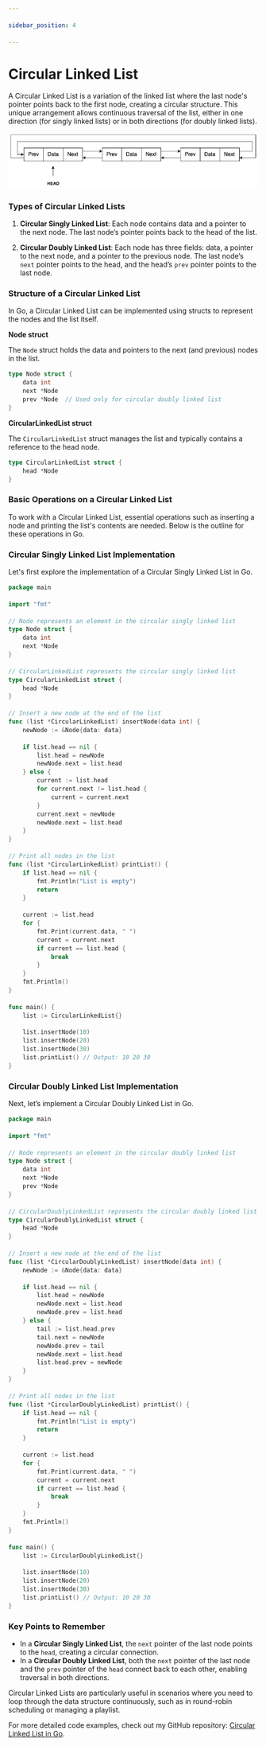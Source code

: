 ```yaml
---

sidebar_position: 4

---
```


# Circular Linked List

A Circular Linked List is a variation of the linked list where the last node's pointer points back to the first node, creating a circular structure. This unique arrangement allows continuous traversal of the list, either in one direction (for singly linked lists) or in both directions (for doubly linked lists).

![Circular linked list](img/circular-linked-list.jpg)

### Types of Circular Linked Lists

1. **Circular Singly Linked List**: Each node contains data and a pointer to the next node. The last node’s pointer points back to the head of the list.

2. **Circular Doubly Linked List**: Each node has three fields: data, a pointer to the next node, and a pointer to the previous node. The last node’s `next` pointer points to the head, and the head’s `prev` pointer points to the last node.

### Structure of a Circular Linked List

In Go, a Circular Linked List can be implemented using structs to represent the nodes and the list itself.

**Node struct**

The `Node` struct holds the data and pointers to the next (and previous) nodes in the list.

```go
type Node struct {
    data int
    next *Node
    prev *Node  // Used only for circular doubly linked list
}
```

**CircularLinkedList struct**

The `CircularLinkedList` struct manages the list and typically contains a reference to the head node.

```go
type CircularLinkedList struct {
    head *Node
}
```

### Basic Operations on a Circular Linked List

To work with a Circular Linked List, essential operations such as inserting a node and printing the list's contents are needed. Below is the outline for these operations in Go.

### Circular Singly Linked List Implementation

Let's first explore the implementation of a Circular Singly Linked List in Go.

```go
package main

import "fmt"

// Node represents an element in the circular singly linked list
type Node struct {
    data int
    next *Node
}

// CircularLinkedList represents the circular singly linked list
type CircularLinkedList struct {
    head *Node
}

// Insert a new node at the end of the list
func (list *CircularLinkedList) insertNode(data int) {
    newNode := &Node{data: data}

    if list.head == nil {
        list.head = newNode
        newNode.next = list.head
    } else {
        current := list.head
        for current.next != list.head {
            current = current.next
        }
        current.next = newNode
        newNode.next = list.head
    }
}

// Print all nodes in the list
func (list *CircularLinkedList) printList() {
    if list.head == nil {
        fmt.Println("List is empty")
        return
    }

    current := list.head
    for {
        fmt.Print(current.data, " ")
        current = current.next
        if current == list.head {
            break
        }
    }
    fmt.Println()
}

func main() {
    list := CircularLinkedList{}

    list.insertNode(10)
    list.insertNode(20)
    list.insertNode(30)
    list.printList() // Output: 10 20 30
}
```

### Circular Doubly Linked List Implementation

Next, let’s implement a Circular Doubly Linked List in Go.

```go
package main

import "fmt"

// Node represents an element in the circular doubly linked list
type Node struct {
    data int
    next *Node
    prev *Node
}

// CircularDoublyLinkedList represents the circular doubly linked list
type CircularDoublyLinkedList struct {
    head *Node
}

// Insert a new node at the end of the list
func (list *CircularDoublyLinkedList) insertNode(data int) {
    newNode := &Node{data: data}

    if list.head == nil {
        list.head = newNode
        newNode.next = list.head
        newNode.prev = list.head
    } else {
        tail := list.head.prev
        tail.next = newNode
        newNode.prev = tail
        newNode.next = list.head
        list.head.prev = newNode
    }
}

// Print all nodes in the list
func (list *CircularDoublyLinkedList) printList() {
    if list.head == nil {
        fmt.Println("List is empty")
        return
    }

    current := list.head
    for {
        fmt.Print(current.data, " ")
        current = current.next
        if current == list.head {
            break
        }
    }
    fmt.Println()
}

func main() {
    list := CircularDoublyLinkedList{}

    list.insertNode(10)
    list.insertNode(20)
    list.insertNode(30)
    list.printList() // Output: 10 20 30
}
```

### Key Points to Remember

- In a **Circular Singly Linked List**, the `next` pointer of the last node points to the `head`, creating a circular connection.
- In a **Circular Doubly Linked List**, both the `next` pointer of the last node and the `prev` pointer of the `head` connect back to each other, enabling traversal in both directions.

Circular Linked Lists are particularly useful in scenarios where you need to loop through the data structure continuously, such as in round-robin scheduling or managing a playlist.

For more detailed code examples, check out my GitHub repository: [Circular Linked List in Go](https://github.com/shekhar-patil/data_structure_and_algorithms/blob/main/data_structures/linked_list/golang/circular_linked_list.go).
